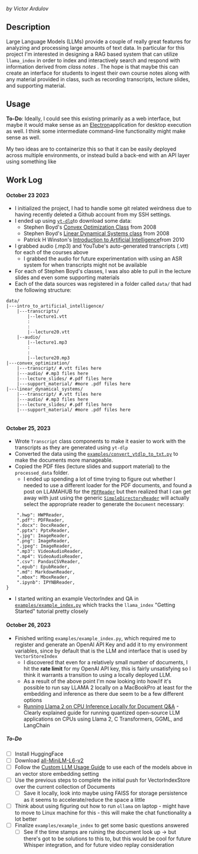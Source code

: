 *by Victor Ardulov*

## Description

Large Language Models (LLMs) provide a couple of really great features for analyzing and processing large amounts of text data. In particular for this project I'm interested in designing a RAG based system that can utilize `llama_index` in order to index and interactively search and respond with information derived from *class notes* . The hope is that maybe this can create an interface for students to ingest their own course notes along with any material provided in class, such as recording transcripts, lecture slides, and supporting material.

## Usage

**To-Do**:  Ideally, I could see this existing primarily as a web interface, but maybe it would make sense as an [Electron](https://www.electronjs.org/docs/latest/tutorial/tutorial-first-app)application for desktop execution as well. I think some intermediate command-line functionality might make sense as well. 

My two ideas are to containerize this so that it can be easily deployed across multiple environments, or instead build a back-end with an API layer using something like 
## Work Log

#### October 23 2023

* I initialized the project, I had to handle some git related weirdness due to having recently deleted a Github account from my SSH settings.
* I ended up using [`yt-dlp`](https://github.com/yt-dlp/yt-dlp#readme)to download some data:
	* Stephen Boyd's [Convex Optimization Class](https://www.youtube.com/playlist?list=PL3940DD956CDF0622) from 2008 
	* Stephen Boyd's [Linear Dynamical Systems class](https://www.youtube.com/playlist?list=PL06960BA52D0DB32B) from 2008
	* Patrick H Winston's [Introduction to Artificial Intelligence](https://www.youtube.com/playlist?list=PLUl4u3cNGP63gFHB6xb-kVBiQHYe_4hSi)from 2010
* I grabbed audio (.mp3) and YouTube's auto-generated transcripts (.vtt)  for each of the courses above
	* I grabbed the audio for future experimentation with using an ASR system for when transcripts might not be available
* For each of Stephen Boyd's classes, I was also able to pull in the lecture slides and even some supporting materials
* Each of the data sources was registered in a folder called `data/` that had the following structure:
```
data/
|---intro_to_artificial_intelligence/
	|---transcripts/
		|--lecture1.vtt
		:
		: 
		|--lecture20.vtt
	|--audio/
		|--lecture1.mp3
		:
		:
		|--lecture20.mp3
|---convex_optimization/
	|---transcript/ #.vtt files here
	|---audio/ #.mp3 files here
	|---lecture_slides/ #.pdf files here
	|---support_material/ #more .pdf files here
|---linear_dynamical_systems/
	|---transcript/ #.vtt files here
	|---audio/ #.mp3 files here
	|---lecture_slides/ #.pdf files here
	|---support_material/ #more .pdf files here
	
```

#### October 25, 2023
 * Wrote `Transcript` class components to make it easier to work with the transcripts as they are generated using `yt-dlp`
 * Converted the data using the [`examples/convert_ytdlp_to_txt.py`](examples/convert_ytdlp_to_txt.py) to make the documents more manageable.
 * Copied the PDF files (lecture slides and support material) to the `processed_data` folder.
	 * I ended up spending a lot of time trying to figure out whether I needed to use a different loader for the PDF documents, and found a post on LLAMAHUB for the [`PDFReader`](https://llamahub.ai/l/file-pdf) but then realized that I can get away with just using the generic [`SimpleDirectoryReader`](https://github.com/run-llama/llama_index/blob/773c1939ad35f70f4e0d2f4580e69c7b7e4b5eab/llama_index/readers/file/base.py#L39)  will actually select the appropriate reader to generate the `Document` necessary:
```DEFAULT_FILE_READER_CLS: Dict[str, Type[BaseReader]] = {  
	".hwp": HWPReader,  
	".pdf": PDFReader,  
	".docx": DocxReader,  
	".pptx": PptxReader,  
    ".jpg": ImageReader,  
    ".png": ImageReader,  
    ".jpeg": ImageReader,  
    ".mp3": VideoAudioReader,  
    ".mp4": VideoAudioReader,  
    ".csv": PandasCSVReader,  
    ".epub": EpubReader,  
    ".md": MarkdownReader,  
    ".mbox": MboxReader,  
    ".ipynb": IPYNBReader,  
}
```
* I started writing an example VectorIndex and QA in [`examples/example_index.py`](examples/example_index.py) which tracks the `llama_index` "Getting Started" tutorial pretty closely
#### October 26, 2023
* Finished writing `examples/example_index.py`, which required me to register and generate an OpenAI API Key and add it to my environment variables, since by default that is the LLM and interface that is used by `VectorStoreIndex`
	* I discovered that even for a relatively small number of documents, I hit the **rate limit** for my OpenAI API key, this is fairly unsatisfying so I think it warrants a transition to using a locally deployed LLM. 
	* As a result of the above point I'm now looking into how/if it's possible to run say LLAMA 2 locally on a MacBookPro at least for the embedding and inference as there due seem to be a few different options
	* [Running Llama 2 on CPU Inference Locally for Document Q&A](https://towardsdatascience.com/running-llama-2-on-cpu-inference-for-document-q-a-3d636037a3d8) - Clearly explained guide for running quantized open-source LLM applications on CPUs using Llama 2, C Transformers, GGML, and LangChain
##### To-Do
- [ ] Install HuggingFace
- [ ] Download [all-MiniLM-L6-v2](https://huggingface.co/sentence-transformers/all-MiniLM-L6-v2)
- [ ] Follow the [Custom LLM Usage Guide](https://gpt-index.readthedocs.io/en/latest/module_guides/models/llms/usage_custom.html) to use each of the models above in an vector store embedding setting
- [ ] Use the previous steps to complete the initial push for VectorIndexStore over the current collection of Documents
	- [ ] Save it locally, look into maybe using FAISS for storage persistence as it seems to accelerate/reduce the space a little
- [ ] Think about using figuring out how to run `ollama` on laptop - might have to move to Linux machine for this - this will make the chat functionality a lot better
- [ ] Finalize `examples/example_index` to get some basic questions answered
	- [ ] See if the time stamps are ruining the document look up -> but there's got to be solutions to this to, but this would be cool for future Whisper integration, and for future video replay consideration